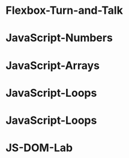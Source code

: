 # Flexbox-Turn-and-Talk
# JavaScript-Numbers
# JavaScript-Arrays
# JavaScript-Loops
# JavaScript-Loops
# JS-DOM-Lab
